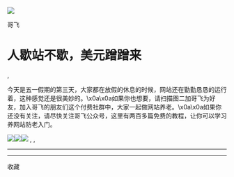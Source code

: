 ![](http://mmbiz.qpic.cn/mmbiz_png/LBrX00GQeicsQIcEZg1UMapobh9KDpNHpFI7CNXVq0Z4zQD6zVia7KGl8iacciaFNPCa3Cic1TKp4h7tYY9doIQ3eRg/300?wx_fmt=png)

哥飞

#  人歇站不歇，美元蹭蹭来

,

今天是五一假期的第三天，大家都在放假的休息的时候，网站还在勤勤恳恳的运行着，这种感觉还是很美妙的。\x0a\x0a如果你也想要，请扫描图二加哥飞为好友，加入哥飞的朋友们这个付费社群中，大家一起做网站养老。\x0a\x0a如果你还没有关注，请尽快关注哥飞公众号，这里有两百多篇免费的教程，让你可以学习养网站防老入门。

![](https://mmbiz.qpic.cn/sz_mmbiz_jpg/LBrX00GQeictvX5CGOkWGwtRIAQUhHnVRgoEFibgYpLRicraouub9NPHH1IHtg7vOdyRk79ZPAsspR8HyhRyNia9nQ/0?wx_fmt=jpeg)![](https://mmbiz.qpic.cn/sz_mmbiz_jpg/LBrX00GQeictvX5CGOkWGwtRIAQUhHnVRF21MIWjq3fZkf2CibX9z5hhGEgHfG2icJkCNedVAic83syVTGZ8PuQnEA/0?wx_fmt=jpeg)![](https://mmbiz.qpic.cn/sz_mmbiz_jpg/LBrX00GQeictvX5CGOkWGwtRIAQUhHnVRUFblsVoLLY35YTudqdk9yUo2WMYcn75atcqyk47sPibwkXtNtPng7pA/0?wx_fmt=jpeg)
,  ,





****



****



  收藏

